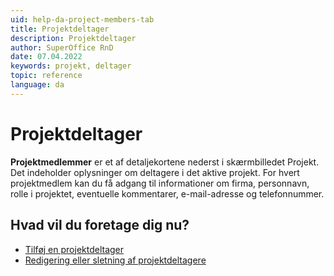 ```yaml
---
uid: help-da-project-members-tab
title: Projektdeltager
description: Projektdeltager
author: SuperOffice RnD
date: 07.04.2022
keywords: projekt, deltager
topic: reference
language: da
---
```


# Projektdeltager

**Projektmedlemmer** er et af detaljekortene nederst i skærmbilledet Projekt. Det indeholder oplysninger om deltagere i det aktive projekt. For hvert projektmedlem kan du få adgang til informationer om firma, personnavn, rolle i projektet, eventuelle kommentarer, e-mail-adresse og telefonnummer.

## Hvad vil du foretage dig nu?

* [Tilføj en projektdeltager][1]
* [Redigering eller sletning af projektdeltagere][3]

<!-- Referenced links -->
[1]: ../project-members/add.md
[3]: ../project-members/edit.md

<!-- Referenced images -->
